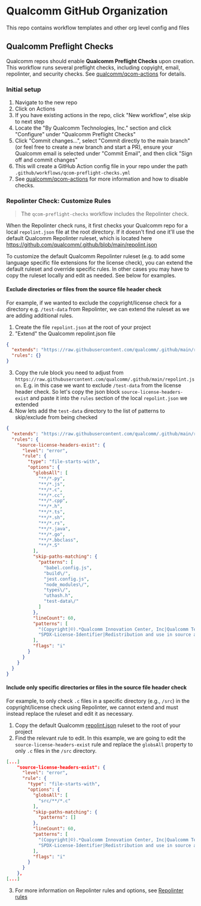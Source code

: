 # Qualcomm GitHub Organization

This repo contains workflow templates and other org level config and files

## Qualcomm Preflight Checks

Qualcomm repos should enable **Qualcomm Preflight Checks** upon creation. This workflow runs several preflight checks, including copyight, email, repolinter, and security checks. See [qualcomm/qcom-actions](https://github.com/qualcomm/qcom-actions) for details.

### Initial setup

1. Navigate to the new repo
1. Click on Actions
1. If you have existing actions in the repo, click "New workflow", else skip to next step
1. Locate the "By Qualcomm Technologies, Inc." section and click "Configure" under "Qualcomm Preflight Checks"
1. Click "Commit changes...", select "Commit directly to the main branch" (or feel free to create a new branch and start a PR), ensure your Qualcomm email is selected under "Commit Email", and then click "Sign off and commit changes"
1. This will create a GitHub Action config file in your repo under the path `.github/workflows/qcom-preflight-checks.yml`
1. See [qualcomm/qcom-actions](https://github.com/qualcomm/qcom-actions) for more information and how to disable checks.

### Repolinter Check: Customize Rules

> The `qcom-preflight-checks` workflow includes the Repolinter check.

When the Repolinter check runs, it first checks your Qualcomm repo for a local `repolint.json` file at the root directory. If it doesn't find one it'll use the default Qualcomm Repolinter ruleset, which is located here https://github.com/qualcomm/.github/blob/main/repolint.json

To customize the default Qualcomm Repolinter ruleset (e.g. to add some language specific file extensions for the license check), you can extend the default ruleset and override specific rules. In other cases you may have to copy the ruleset locally and edit as needed. See below for examples.

#### Exclude directories or files from the source file header check

For example, if we wanted to exclude the copyright/license check for a directory e.g. `/test-data` from Repolinter, we can extend the ruleset as we are adding additional rules.

1. Create the file `repolint.json` at the root of your project
1. "Extend" the Qualcomm repolint.json file

```json
{
  "extends": "https://raw.githubusercontent.com/qualcomm/.github/main/repolint.json",
  "rules": {}
}
```

3. Copy the rule block you need to adjust from `https://raw.githubusercontent.com/qualcomm/.github/main/repolint.json`. E.g. in this case we want to exclude `/test-data` from the license header check. So let's copy the json block `source-license-headers-exist` and paste it into the `rules` section of the local `repolint.json` we extended
1. Now lets add the `test-data` directory to the list of patterns to skip/exclude from being checked

```json
{
  "extends": "https://raw.githubusercontent.com/qualcomm/.github/main/repolint.json",
  "rules": {
    "source-license-headers-exist": {
      "level": "error",
      "rule": {
        "type": "file-starts-with",
        "options": {
          "globsAll": [
            "**/*.py",
            "**/*.js",
            "**/*.c",
            "**/*.cc",
            "**/*.cpp",
            "**/*.h",
            "**/*.ts",
            "**/*.sh",
            "**/*.rs",
            "**/*.java",
            "**/*.go",
            "**/*.bbclass",
            "**/*.S"
          ],
          "skip-paths-matching": {
            "patterns": [
              "babel.config.js",
              "build\/",
              "jest.config.js",
              "node_modules\/",
              "types\/",
              "uthash.h",
              "test-data\/"
            ]
          },
          "lineCount": 60,
          "patterns": [
            "(Copyright|©).*Qualcomm Innovation Center, Inc|Qualcomm Technologies, Inc|Copyright (\\(c\\)|©) (20(1[2-9]|2[0-2])(-|,|\\s)*)+ The Linux Foundation",
            "SPDX-License-Identifier|Redistribution and use in source and binary forms, with or without"
          ],
          "flags": "i"
        }
      }
    }
  }
}
```

#### Include only specific directories or files in the source file header check

For example, to only check `.c` files in a specific directory (e.g., `/src`) in the copyright/license check using Repolinter, we cannot extend and must instead replace the ruleset and edit it as necessary.

1. Copy the default Qualcomm [repolint.json](https://raw.githubusercontent.com/qualcomm/.github/main/repolint.json) ruleset to the root of your project
2. Find the relevant rule to edit. In this example, we are going to edit the `source-license-headers-exist` rule and replace the `globsAll` property to only `.c` files in the `/src` directory.

```json
[...]
    "source-license-headers-exist": {
      "level": "error",
      "rule": {
        "type": "file-starts-with",
        "options": {
          "globsAll": [
            "src/**/*.c"
          ],
          "skip-paths-matching": {
            "patterns": []
          },
          "lineCount": 60,
          "patterns": [
            "(Copyright|©).*Qualcomm Innovation Center, Inc|Qualcomm Technologies, Inc|Copyright (\\(c\\)|©) (20(1[2-9]|2[0-2])(-|,|\\s)*)+ The Linux Foundation",
            "SPDX-License-Identifier|Redistribution and use in source and binary forms, with or without"
          ],
          "flags": "i"
        }
      }
    },
[...]    
```

3. For more information on Repolinter rules and options, see [Repolinter rules](https://github.com/todogroup/repolinter/blob/main/docs/rules.md)
